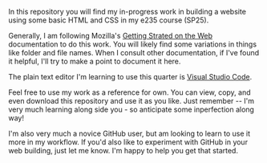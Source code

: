 In this repository you will find my in-progress work in building a website using some basic HTML and CSS in my e235 course (SP25).

Generally, I am following Mozilla's [Getting Strated on the Web](https://developer.mozilla.org/en-US/docs/Learn_web_development/Getting_started) documentation to do this work. You will likely find some variations in things like folder and file names. When I consult other documentation, if I've found it helpful, I'll try to make a point to document it here. 

The plain text editor I'm learning to use this quarter is [Visual Studio Code](https://developer.mozilla.org/en-US/docs/Learn_web_development/Getting_started).

Feel free to use my work as a reference for own. You can view, copy, and even download this repository and use it as you like. Just remember -- I'm very much learning along side you - so anticipate some inperfection along way!

I'm also very much a novice GitHub user, but am looking to learn to use it more in my workflow. If you'd also like to experiment with GitHub in your web building, just let me know. I'm happy to help you get that started. 
